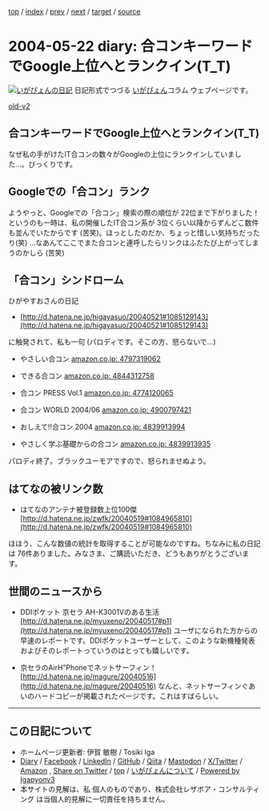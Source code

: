 [top](../index.html) 
 / [index](index.html) 
 / [prev](ig040521.html) 
 / [next](ig040523.html) 
 / [target](https://www.igapyon.jp/igapyon/diary/2004/ig040522.html) 
 / [source](https://github.com/igapyon/diary/blob/master/2004/ig040522.src.md) 

2004-05-22 diary: 合コンキーワードでGoogle上位へとランクイン(T_T)
=====================================================================================================
[![いがぴょんの日記](https://www.igapyon.jp/igapyon/diary/images/iga202308_64.jpg "いがぴょん")](https://www.igapyon.jp/igapyon/diary/memo/memoigapyon.html) 日記形式でつづる [いがぴょん](https://www.igapyon.jp/igapyon/diary/memo/memoigapyon.html)コラム ウェブページです。

[old-v2](ig040522-orig.html)

## 合コンキーワードでGoogle上位へとランクイン(T_T)

なぜ私の手がけたIT合コンの数々がGoogleの上位にランクインしていました…。びっくりです。


## Googleでの「合コン」ランク

ようやっと、Googleでの「合コン」検索の際の順位が 22位まで下がりました！ というのも一時は、私の開催したIT合コン系が 3位くらい以降からずんどこ数件も並んでいたからです
(苦笑)。ほっとしたのだか、ちょっと惜しい気持ちだったり(笑) …なあんてここでまた合コンと連呼したらリンクはふたたび上がってしまうのかしら (苦笑)

## 「合コン」シンドローム

ひがやすおさんの日記

* [http://d.hatena.ne.jp/higayasuo/20040521#1085129143](http://d.hatena.ne.jp/higayasuo/20040521#1085129143)

に触発されて、私も一句 (パロディです。そこの方、怒らないで…)

* やさしい合コン
  [amazon.co.jp: 4797319062](http://www.amazon.co.jp/exec/obidos/ASIN/4797319062/igapyondiary-22)
  
* できる合コン
  [amazon.co.jp: 4844312758](http://www.amazon.co.jp/exec/obidos/ASIN/4844312758/igapyondiary-22)
  
* 合コン PRESS Vol.1
  [amazon.co.jp: 4774120065](http://www.amazon.co.jp/exec/obidos/ASIN/4774120065/igapyondiary-22)
  
* 合コン WORLD 2004/06
  [amazon.co.jp: 4900797421](http://www.amazon.co.jp/exec/obidos/ASIN/4900797421/igapyondiary-22)
  
* おしえて!!合コン 2004
  [amazon.co.jp: 4839913994](http://www.amazon.co.jp/exec/obidos/ASIN/4839913994/igapyondiary-22)
  
* やさしく学ぶ基礎からの合コン
  [amazon.co.jp: 4839913935](http://www.amazon.co.jp/exec/obidos/ASIN/4839913935/igapyondiary-22)

パロディ終了。ブラックユーモアですので、怒られませぬよう。

## はてなの被リンク数

* はてなのアンテナ被登録数上位100傑 
  [http://d.hatena.ne.jp/zwfk/20040519#1084965810](http://d.hatena.ne.jp/zwfk/20040519#1084965810)

ほほう、こんな数値の統計を取得することが可能なのですね。ちなみに私の日記は
76件ありました。みなさま、ご購読いただき、どうもありがとうございます。

## 世間のニュースから

* DDIポケット 京セラ AH-K3001Vのある生活
  [http://d.hatena.ne.jp/myuxeno/20040517#p1](http://d.hatena.ne.jp/myuxeno/20040517#p1)
  ユーザになられた方からの早速のレポートです。DDIポケットユーザーとして、このような新機種発表およびそのレポートっていうのはとっても嬉しいです。
  
* 京セラのAirH”Phoneでネットサーフィン！
  [http://d.hatena.ne.jp/magure/20040516](http://d.hatena.ne.jp/magure/20040516)
  なんと、ネットサーフィンぐあいのハードコピーが掲載されたページです。これはすばらしい。


----------------------------------------------------------------------------------------------------

## この日記について

* ホームページ更新者: 伊賀 敏樹 / Tosiki Iga
* [Diary](https://www.igapyon.jp/igapyon/diary/) / [Facebook](https://www.facebook.com/igapyon) / [LinkedIn](https://www.linkedin.com/in/toshikiiga) / [GitHub](https://github.com/igapyon) / [Qiita](https://qiita.com/igapyon) / [Mastodon](https://social.vivaldi.net/@igapyon) / [X/Twitter](https://twitter.com/ToshikiIga) / [Amazon](https://www.amazon.co.jp/%E4%BC%8A%E8%B3%80-%E6%95%8F%E6%A8%B9/e/B004LTQWCQ) ,
[Share on Twitter](https://twitter.com/intent/tweet?hashtags=igapyon%2Cdiary%2C%E3%81%84%E3%81%8C%E3%81%B4%E3%82%87%E3%82%93&text=%E5%90%88%E3%82%B3%E3%83%B3%E3%82%AD%E3%83%BC%E3%83%AF%E3%83%BC%E3%83%89%E3%81%A7Google%E4%B8%8A%E4%BD%8D%E3%81%B8%E3%81%A8%E3%83%A9%E3%83%B3%E3%82%AF%E3%82%A4%E3%83%B3%28T_T%29&url=https%3A%2F%2Fwww.igapyon.jp%2Figapyon%2Fdiary%2F2004%2Fig040522.html) / [top](../index.html) / [いがぴょんについて](https://www.igapyon.jp/igapyon/diary/memo/memoigapyon.html) / [Powered by Igapyonv3](https://github.com/igapyon/igapyonv3)
* 本サイトの見解は、私 個人のものであり、株式会社レザボア・コンサルティング は当個人的見解に一切責任を持ちません。 

